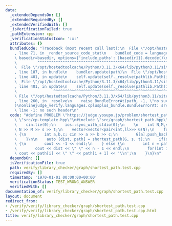 ```yaml
---
data:
  _extendedDependsOn: []
  _extendedRequiredBy: []
  _extendedVerifiedWith: []
  _isVerificationFailed: true
  _pathExtension: cpp
  _verificationStatusIcon: ':x:'
  attributes: {}
  bundledCode: "Traceback (most recent call last):\n  File \"/opt/hostedtoolcache/Python/3.11.3/x64/lib/python3.11/site-packages/onlinejudge_verify/documentation/build.py\"\
    , line 71, in _render_source_code_stat\n    bundled_code = language.bundle(stat.path,\
    \ basedir=basedir, options={'include_paths': [basedir]}).decode()\n          \
    \         ^^^^^^^^^^^^^^^^^^^^^^^^^^^^^^^^^^^^^^^^^^^^^^^^^^^^^^^^^^^^^^^^^^^^^^^^^^^^^^^^^\n\
    \  File \"/opt/hostedtoolcache/Python/3.11.3/x64/lib/python3.11/site-packages/onlinejudge_verify/languages/cplusplus.py\"\
    , line 187, in bundle\n    bundler.update(path)\n  File \"/opt/hostedtoolcache/Python/3.11.3/x64/lib/python3.11/site-packages/onlinejudge_verify/languages/cplusplus_bundle.py\"\
    , line 401, in update\n    self.update(self._resolve(pathlib.Path(included), included_from=path))\n\
    \  File \"/opt/hostedtoolcache/Python/3.11.3/x64/lib/python3.11/site-packages/onlinejudge_verify/languages/cplusplus_bundle.py\"\
    , line 401, in update\n    self.update(self._resolve(pathlib.Path(included), included_from=path))\n\
    \                ^^^^^^^^^^^^^^^^^^^^^^^^^^^^^^^^^^^^^^^^^^^^^^^^^^^^^^^^^\n \
    \ File \"/opt/hostedtoolcache/Python/3.11.3/x64/lib/python3.11/site-packages/onlinejudge_verify/languages/cplusplus_bundle.py\"\
    , line 260, in _resolve\n    raise BundleErrorAt(path, -1, \"no such header\"\
    )\nonlinejudge_verify.languages.cplusplus_bundle.BundleErrorAt: src/utility/rep_itr.hpp:\
    \ line -1: no such header\n"
  code: "#define PROBLEM \"https://judge.yosupo.jp/problem/shortest_path\"\n\n#include\
    \ \"src/cp-template.hpp\"\n#include \"src/graph/shortest_path.hpp\"\n\nint main(){\n\
    \    cin.tie(0);\n    ios::sync_with_stdio(0);\n    \n    int N,M,s,t; cin >>\
    \ N >> M >> s >> t;\n    vector<vector<pair<int,ll>>> G(N);\n    for(int _ : rep(M))\
    \ {\n        int a,b,c; cin >> a >> b >> c;\n        G[a].push_back({b, c});\n\
    \    }\n\n    auto [dist, path] = shortest_path(G, s, t);\n    if(dist == numeric_limits<ll>::max())\
    \ {\n        cout << -1 << endl;\n    } else {\n        int n = path.size();\n\
    \        cout << dist << \" \" << n - 1 << endl;\n        for(int i : rep(n-1))\
    \ cout << path[i] << \" \" << path[i + 1] << '\\n';\n    }\n}\n"
  dependsOn: []
  isVerificationFile: true
  path: verify/library_checker/graph/shortest_path.test.cpp
  requiredBy: []
  timestamp: '1970-01-01 00:00:00+00:00'
  verificationStatus: TEST_WRONG_ANSWER
  verifiedWith: []
documentation_of: verify/library_checker/graph/shortest_path.test.cpp
layout: document
redirect_from:
- /verify/verify/library_checker/graph/shortest_path.test.cpp
- /verify/verify/library_checker/graph/shortest_path.test.cpp.html
title: verify/library_checker/graph/shortest_path.test.cpp
---
```

